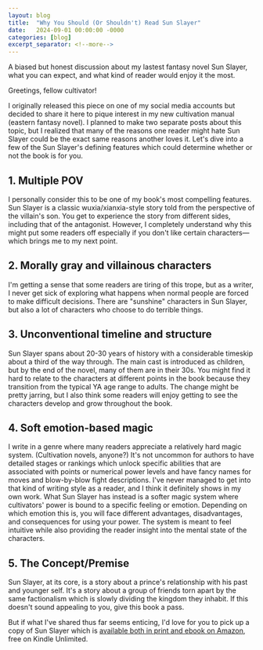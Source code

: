 ```yaml
---
layout: blog
title:  "Why You Should (Or Shouldn't) Read Sun Slayer"
date:   2024-09-01 00:00:00 -0000
categories: [blog]
excerpt_separator: <!--more-->
---
```


A biased but honest discussion about my lastest fantasy novel Sun Slayer, what you can expect, and what kind of reader would enjoy it the most.
<!--more-->

Greetings, fellow cultivator!

I originally released this piece on one of my social media accounts but decided to share it here to pique interest in my new cultivation manual (eastern fantasy novel). I planned to make two separate posts about this topic, but I realized that many of the reasons one reader might hate Sun Slayer could be the exact same reasons another loves it. Let's dive into a few of the Sun Slayer's defining features which could determine whether or not the book is for you.

## 1. Multiple POV  
I personally consider this to be one of my book's most compelling features. Sun Slayer is a classic wuxia/xianxia-style story told from the perspective of the villain's son. You get to experience the story from different sides, including that of the antagonist. However, I completely understand why this might put some readers off especially if you don't like certain characters&mdash;which brings me to my next point.

## 2. Morally gray and villainous characters  
I'm getting a sense that some readers are tiring of this trope, but as a writer, I never get sick of exploring what happens when normal people are forced to make difficult decisions. There are "sunshine" characters in Sun Slayer, but also a lot of characters who choose to do terrible things.

## 3. Unconventional timeline and structure  
Sun Slayer spans about 20-30 years of history with a considerable timeskip about a third of the way through. The main cast is introduced as children, but by the end of the novel, many of them are in their 30s. You might find it hard to relate to the characters at different points in the book because they transition from the typical YA age range to adults. The change might be pretty jarring, but I also think some readers will enjoy getting to see the characters develop and grow throughout the book.

## 4. Soft emotion-based magic  
I write in a genre where many readers appreciate a relatively hard magic system. (Cultivation novels, anyone?) It's not uncommon for authors to have detailed stages or rankings which unlock specific abilities that are associated with points or numerical power levels and have fancy names for moves and blow-by-blow fight descriptions. I've never managed to get into that kind of writing style as a reader, and I think it definitely shows in my own work. What Sun Slayer has instead is a softer magic system where cultivators' power is bound to a specific feeling or emotion. Depending on which emotion this is, you will face different advantages, disadvantages, and consequences for using your power. The system is meant to feel intuitive while also providing the reader insight into the mental state of the characters.

## 5. The Concept/Premise  
Sun Slayer, at its core, is a story about a prince's relationship with his past and younger self. It's a story about a group of friends torn apart by the same factionalism which is slowly dividing the kingdom they inhabit. If this doesn't sound appealing to you, give this book a pass.

But if what I've shared thus far seems enticing, I'd love for you to pick up a copy of Sun Slayer which is [available both in print and ebook on Amazon](https://www.amazon.com/dp/B0DDKPHRK7), free on Kindle Unlimited.
